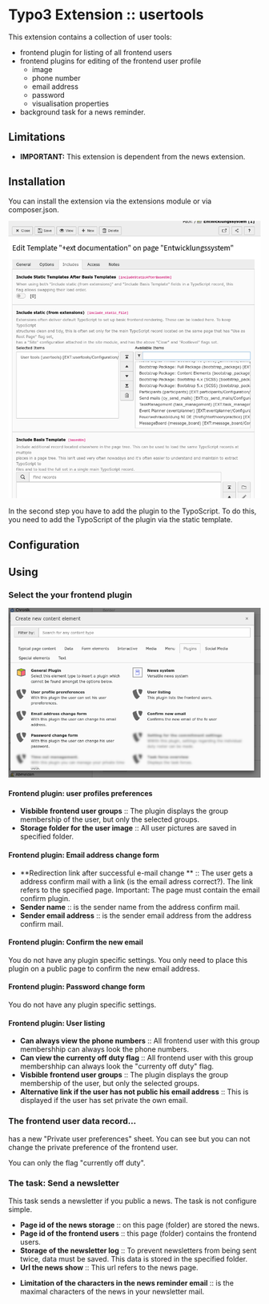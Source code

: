 # Typo3 Extension :: usertools
This extension contains a collection of user tools: 
- frontend plugin for listing of all frontend users 
- frontend plugins for editing of the frontend user profile 
	- image
	- phone number
	- email address
	- password 
	- visualisation properties
- background task for a news reminder. 

## Limitations
* **IMPORTANT:**  This extension is dependent from the news extension. 

## Installation

You can install the extension via the extensions module or via composer.json. 

![Add the plugin typoscript to the static template](./Documentation/images/screen-insertStaticTemplate.png "Add the plugin typoscript to the static template") 

In the second step you have to add the plugin to the TypoScript. To do this, you need to add the TypoScript of the plugin via the static template. 

## Configuration 

## Using

### Select the your frontend plugin

![Select the frontend plugin.](./Documentation/images/screen-selectFrontendPlugin.png "Select the frontend plugin.") 

#### Frontend plugin: user profiles preferences

* **Visbible frontend user groups** :: The plugin displays the group membership of the user, but only the selected groups.
* **Storage folder for the user image** :: All user pictures are saved in specified folder. 

#### Frontend plugin: Email address change form

* **Redirection link after successful e-mail change ** :: The user gets a address confirm mail with a link (is the email adress correct?). The link refers to the 
specified page. Important: The page must contain the email confirm plugin. 
* **Sender name** :: is the sender name from the address confirm mail. 
* **Sender email address** :: is the sender email address from the address confirm mail. 

#### Frontend plugin: Confirm the new email

You do not have any plugin specific settings. You only need to place this plugin on a public page to confirm the new email address.

#### Frontend plugin: Password change form

You do not have any plugin specific settings. 

#### Frontend plugin: User listing

* **Can always view the phone numbers** :: All frontend user with this group membershhip can always look the phone numbers.
* **Can view the currenty off duty flag** :: All frontend user with this group membershhip can always look the "currenty off duty" flag.
* **Visbible frontend user groups** :: The plugin displays the group membership of the user, but only the selected groups.
* **Alternative link if the user has not public his email address** :: This is displayed if the user has set private the own email. 

### The frontend user data record...

has a new "Private user preferences" sheet. You can see but you can not change the private preference of the frontend user. 

You can only the flag "currently off duty". 


### The task: Send a newsletter

This task sends a newsletter if you public a news. The task is not configure simple. 

* **Page id of the news storage** :: on this page (folder) are stored the news. 
* **Page id of the frontend users** :: this page (folder) contains the frontend users. 
* **Storage of the newsletter log** :: To prevent newsletters from being sent twice, data must be saved. This data is stored in the specified folder. 
* **Url the news show** :: This url refers to the news page. 
+ **Limitation of the characters in the news reminder email** :: is the maximal characters of the news in your newsletter mail. 






